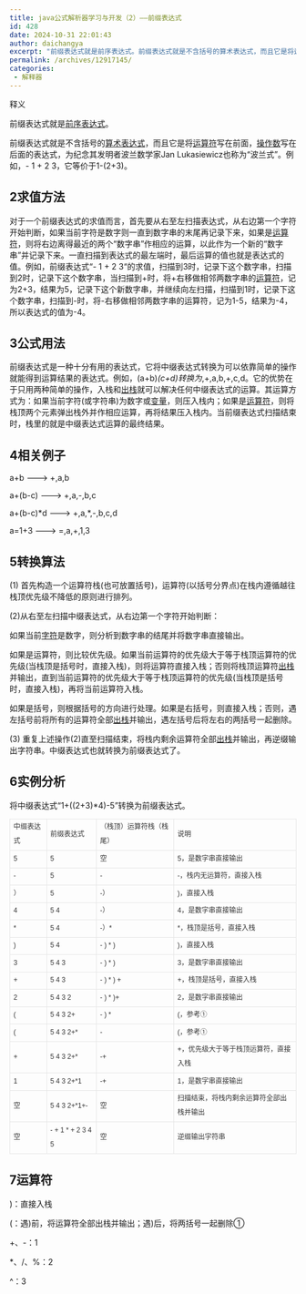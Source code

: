 ```yaml
---
title: java公式解析器学习与开发（2）——前缀表达式
id: 428
date: 2024-10-31 22:01:43
author: daichangya
excerpt: "前缀表达式就是前序表达式。前缀表达式就是不含括号的算术表达式，而且它是将运算符写在前面，操作数写在后面的表达式，为纪念其发明者波兰数学家Jan Lukasiewicz也称为“波兰式”。例如，- 1 + 2 3，它等价于1-(2+3)。2求值方法对于一个前缀表达式的求值而言，首先要从右至左扫描表达式，从右边第一个字符开始判断，如果当前字符是数字则一直到数字串的"
permalink: /archives/12917145/
categories:
 - 解释器
---
```


 

释义  

前缀表达式就是[前序表达式](http://baike.baidu.com/view/6302645.htm)。

前缀表达式就是不含括号的[算术表达式](http://baike.baidu.com/view/3524050.htm)，而且它是将[运算符](http://baike.baidu.com/view/425996.htm)写在前面，[操作数](http://baike.baidu.com/view/420846.htm)写在后面的表达式，为纪念其发明者波兰数学家Jan Lukasiewicz也称为“波兰式”。例如，- 1 + 2 3，它等价于1-(2+3)。

## 2求值方法

对于一个前缀表达式的求值而言，首先要从右至左扫描表达式，从右边第一个字符开始判断，如果当前字符是数字则一直到数字串的末尾再记录下来，如果是[运算符](http://baike.baidu.com/view/425996.htm)，则将右边离得最近的两个“数字串”作相应的运算，以此作为一个新的“数字串”并记录下来。一直扫描到表达式的最左端时，最后运算的值也就是表达式的值。例如，前缀表达式“\- 1 + 2 3“的求值，扫描到3时，记录下这个数字串，扫描到2时，记录下这个数字串，当扫描到+时，将+右移做相邻两数字串的[运算符](http://baike.baidu.com/view/425996.htm)，记为2+3，结果为5，记录下这个新数字串，并继续向左扫描，扫描到1时，记录下这个数字串，扫描到-时，将-右移做相邻两数字串的运算符，记为1-5，结果为-4，所以表达式的值为-4。

## 3公式用法

前缀表达式是一种十分有用的表达式，它将中缀表达式转换为可以依靠简单的操作就能得到运算结果的表达式。例如，(a+b)*(c+d)转换为*,+,a,b,+,c,d。它的优势在于只用两种简单的操作，入栈和[出栈](http://baike.baidu.com/view/346791.htm)就可以解决任何中缀表达式的运算。其运算方式为：如果当前字符(或字符串)为数字或[变量](http://baike.baidu.com/view/296689.htm)，则压入栈内；如果是[运算符](http://baike.baidu.com/view/425996.htm)，则将栈顶两个元素弹出栈外并作相应运算，再将结果压入栈内。当前缀表达式扫描结束时，栈里的就是中缀表达式运算的最终结果。

## 4相关例子

a+b ---> +,a,b

a+(b-c) ---> +,a,-,b,c

a+(b-c)\*d ---> +,a,\*,-,b,c,d

a=1+3 ---> =,a,+,1,3

## 5转换算法

(1) 首先构造一个运算符栈(也可放置括号)，运算符(以括号分界点)在栈内遵循越往栈顶优先级不降低的原则进行排列。

(2)从右至左扫描中缀表达式，从右边第一个字符开始判断：

如果当前[字符](http://baike.baidu.com/view/263416.htm)是数字，则分析到数字串的结尾并将数字串直接输出。

如果是运算符，则比较优先级。如果当前运算符的优先级大于等于栈顶运算符的优先级(当栈顶是括号时，直接入栈)，则将运算符直接入栈；否则将栈顶运算符[出栈](http://baike.baidu.com/view/346791.htm)并输出，直到当前运算符的优先级大于等于栈顶运算符的优先级(当栈顶是括号时，直接入栈)，再将当前运算符入栈。

如果是括号，则根据括号的方向进行处理。如果是右括号，则直接入栈；否则，遇左括号前将所有的运算符全部[出栈](http://baike.baidu.com/view/346791.htm)并输出，遇左括号后将左右的两括号一起删除。

(3) 重复上述操作(2)直至扫描结束，将栈内剩余运算符全部[出栈](http://baike.baidu.com/view/346791.htm)并输出，再逆缀输出字符串。中缀表达式也就转换为前缀表达式了。

## 6实例分析

将中缀表达式“1+((2+3)*4)-5”转换为前缀表达式。

<table class="table-view log-set-param" width="99%" style="border-collapse:collapse;border-spacing:0px;font-size:12px;line-height:22px;color:rgb(0,0,0);font-family:arial, '宋体', sans-serif;"><tbody><tr><td style="border:1px solid rgb(230,230,230);"><div class="para" style="color:rgb(51,51,51);line-height:25px;">中缀表达式</div></td><td style="border:1px solid rgb(230,230,230);"><div class="para" style="color:rgb(51,51,51);line-height:25px;">前缀表达式</div></td><td style="border:1px solid rgb(230,230,230);"><div class="para" style="color:rgb(51,51,51);line-height:25px;">（栈顶）运算符栈（栈尾）</div></td><td style="border:1px solid rgb(230,230,230);"><div class="para" style="color:rgb(51,51,51);line-height:25px;">说明</div></td></tr><tr><td style="border:1px solid rgb(230,230,230);"><div class="para" style="color:rgb(51,51,51);line-height:25px;">5</div></td><td style="border:1px solid rgb(230,230,230);"><div class="para" style="color:rgb(51,51,51);line-height:25px;">5</div></td><td style="border:1px solid rgb(230,230,230);"><div class="para" style="color:rgb(51,51,51);line-height:25px;">空</div></td><td style="border:1px solid rgb(230,230,230);"><div class="para" style="color:rgb(51,51,51);line-height:25px;">5，是数字串直接输出</div></td></tr><tr><td style="border:1px solid rgb(230,230,230);"><div class="para" style="color:rgb(51,51,51);line-height:25px;">-</div></td><td style="border:1px solid rgb(230,230,230);"><div class="para" style="color:rgb(51,51,51);line-height:25px;">5</div></td><td style="border:1px solid rgb(230,230,230);"><div class="para" style="color:rgb(51,51,51);line-height:25px;">-</div></td><td style="border:1px solid rgb(230,230,230);"><div class="para" style="color:rgb(51,51,51);line-height:25px;">-，栈内无运算符，直接入栈</div></td></tr><tr><td style="border:1px solid rgb(230,230,230);"><div class="para" style="color:rgb(51,51,51);line-height:25px;">）</div></td><td style="border:1px solid rgb(230,230,230);"><div class="para" style="color:rgb(51,51,51);line-height:25px;">5</div></td><td style="border:1px solid rgb(230,230,230);"><div class="para" style="color:rgb(51,51,51);line-height:25px;">-）</div></td><td style="border:1px solid rgb(230,230,230);"><div class="para" style="color:rgb(51,51,51);line-height:25px;">)，直接入栈</div></td></tr><tr><td style="border:1px solid rgb(230,230,230);"><div class="para" style="color:rgb(51,51,51);line-height:25px;">4</div></td><td style="border:1px solid rgb(230,230,230);"><div class="para" style="color:rgb(51,51,51);line-height:25px;">5 4</div></td><td style="border:1px solid rgb(230,230,230);"><div class="para" style="color:rgb(51,51,51);line-height:25px;">-）</div></td><td style="border:1px solid rgb(230,230,230);"><div class="para" style="color:rgb(51,51,51);line-height:25px;">4，是数字串直接输出</div></td></tr><tr><td style="border:1px solid rgb(230,230,230);"><div class="para" style="color:rgb(51,51,51);line-height:25px;">*</div></td><td style="border:1px solid rgb(230,230,230);"><div class="para" style="color:rgb(51,51,51);line-height:25px;">5 4</div></td><td style="border:1px solid rgb(230,230,230);"><div class="para" style="color:rgb(51,51,51);line-height:25px;">-）*</div></td><td style="border:1px solid rgb(230,230,230);"><div class="para" style="color:rgb(51,51,51);line-height:25px;">*，栈顶是括号，直接入栈</div></td></tr><tr><td style="border:1px solid rgb(230,230,230);"><div class="para" style="color:rgb(51,51,51);line-height:25px;">)</div></td><td style="border:1px solid rgb(230,230,230);"><div class="para" style="color:rgb(51,51,51);line-height:25px;">5 4</div></td><td style="border:1px solid rgb(230,230,230);"><div class="para" style="color:rgb(51,51,51);line-height:25px;">- ) * )</div></td><td style="border:1px solid rgb(230,230,230);"><div class="para" style="color:rgb(51,51,51);line-height:25px;">)，直接入栈</div></td></tr><tr><td style="border:1px solid rgb(230,230,230);"><div class="para" style="color:rgb(51,51,51);line-height:25px;">3</div></td><td style="border:1px solid rgb(230,230,230);"><div class="para" style="color:rgb(51,51,51);line-height:25px;">5 4 3</div></td><td style="border:1px solid rgb(230,230,230);"><div class="para" style="color:rgb(51,51,51);line-height:25px;">- ) * )</div></td><td style="border:1px solid rgb(230,230,230);"><div class="para" style="color:rgb(51,51,51);line-height:25px;">3，是数字串直接输出</div></td></tr><tr><td style="border:1px solid rgb(230,230,230);"><div class="para" style="color:rgb(51,51,51);line-height:25px;">+</div></td><td style="border:1px solid rgb(230,230,230);"><div class="para" style="color:rgb(51,51,51);line-height:25px;">5 4 3</div></td><td style="border:1px solid rgb(230,230,230);"><div class="para" style="color:rgb(51,51,51);line-height:25px;">- ) * ) +</div></td><td style="border:1px solid rgb(230,230,230);"><div class="para" style="color:rgb(51,51,51);line-height:25px;">+，栈顶是括号，直接入栈</div></td></tr><tr><td style="border:1px solid rgb(230,230,230);"><div class="para" style="color:rgb(51,51,51);line-height:25px;">2</div></td><td style="border:1px solid rgb(230,230,230);"><div class="para" style="color:rgb(51,51,51);line-height:25px;">5 4 3 2</div></td><td style="border:1px solid rgb(230,230,230);"><div class="para" style="color:rgb(51,51,51);line-height:25px;">- ) * )+</div></td><td style="border:1px solid rgb(230,230,230);"><div class="para" style="color:rgb(51,51,51);line-height:25px;">2，是数字串直接输出</div></td></tr><tr><td style="border:1px solid rgb(230,230,230);"><div class="para" style="color:rgb(51,51,51);line-height:25px;">(</div></td><td style="border:1px solid rgb(230,230,230);"><div class="para" style="color:rgb(51,51,51);line-height:25px;">5 4 3 2+</div></td><td style="border:1px solid rgb(230,230,230);"><div class="para" style="color:rgb(51,51,51);line-height:25px;">- ) *</div></td><td style="border:1px solid rgb(230,230,230);"><div class="para" style="color:rgb(51,51,51);line-height:25px;">(，参考①</div></td></tr><tr><td style="border:1px solid rgb(230,230,230);"><div class="para" style="color:rgb(51,51,51);line-height:25px;">(</div></td><td style="border:1px solid rgb(230,230,230);"><div class="para" style="color:rgb(51,51,51);line-height:25px;">5 4 3 2+*</div></td><td style="border:1px solid rgb(230,230,230);"><div class="para" style="color:rgb(51,51,51);line-height:25px;">-</div></td><td style="border:1px solid rgb(230,230,230);"><div class="para" style="color:rgb(51,51,51);line-height:25px;">(，参考①</div></td></tr><tr><td style="border:1px solid rgb(230,230,230);"><div class="para" style="color:rgb(51,51,51);line-height:25px;">+</div></td><td style="border:1px solid rgb(230,230,230);"><div class="para" style="color:rgb(51,51,51);line-height:25px;">5 4 3 2+*</div></td><td style="border:1px solid rgb(230,230,230);"><div class="para" style="color:rgb(51,51,51);line-height:25px;">-+</div></td><td style="border:1px solid rgb(230,230,230);"><div class="para" style="color:rgb(51,51,51);line-height:25px;">+，优先级大于等于栈顶运算符，直接入栈</div></td></tr><tr><td style="border:1px solid rgb(230,230,230);"><div class="para" style="color:rgb(51,51,51);line-height:25px;">1</div></td><td style="border:1px solid rgb(230,230,230);"><div class="para" style="color:rgb(51,51,51);line-height:25px;">5 4 3 2+*1</div></td><td style="border:1px solid rgb(230,230,230);"><div class="para" style="color:rgb(51,51,51);line-height:25px;">-+</div></td><td style="border:1px solid rgb(230,230,230);"><div class="para" style="color:rgb(51,51,51);line-height:25px;">1，是数字串直接输出</div></td></tr><tr><td style="border:1px solid rgb(230,230,230);"><div class="para" style="color:rgb(51,51,51);line-height:25px;">空</div></td><td style="border:1px solid rgb(230,230,230);"><div class="para" style="color:rgb(51,51,51);line-height:25px;">5 4 3 2+*1+-</div></td><td style="border:1px solid rgb(230,230,230);"><div class="para" style="color:rgb(51,51,51);line-height:25px;">空</div></td><td style="border:1px solid rgb(230,230,230);"><div class="para" style="color:rgb(51,51,51);line-height:25px;">扫描结束，将栈内剩余运算符全部出栈并输出</div></td></tr><tr><td style="border:1px solid rgb(230,230,230);"><div class="para" style="color:rgb(51,51,51);line-height:25px;">空</div></td><td style="border:1px solid rgb(230,230,230);"><div class="para" style="color:rgb(51,51,51);line-height:25px;">- + 1 * + 2 3 4 5</div></td><td style="border:1px solid rgb(230,230,230);"><div class="para" style="color:rgb(51,51,51);line-height:25px;">空</div></td><td style="border:1px solid rgb(230,230,230);"><div class="para" style="color:rgb(51,51,51);line-height:25px;">逆缀输出字符串</div></td></tr></tbody></table>

## 7运算符

)：直接入栈

(：遇)前，将运算符全部出栈并输出；遇)后，将两括号一起删除①

+、-：1

*、/、%：2

^：3